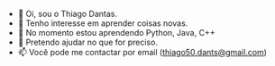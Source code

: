 - 👋 Oi, sou o Thiago Dantas.
- 👀 Tenho interesse em aprender coisas novas.
- 🌱 No momento estou aprendendo Python, Java, C++
- 💞️ Pretendo ajudar no que for preciso.
- 📫 Você pode me contactar por email (thiago50.dants@gmail.com)
